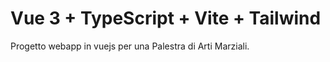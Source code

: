 # Vue 3 + TypeScript + Vite + Tailwind

Progetto webapp in vuejs per una Palestra di Arti Marziali.
